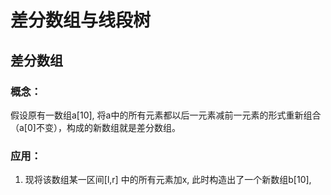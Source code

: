 # 差分数组与线段树

## 差分数组

### 概念：

假设原有一数组a[10], 将a中的所有元素都以后一元素减前一元素的形式重新组合（a[0]不变），构成的新数组就是差分数组。

### 应用：

1. 现将该数组某一区间[l,r] 中的所有元素加x, 此时构造出了一个新数组b[10], 